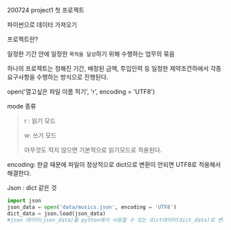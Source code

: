 200724 project1 첫 프로젝트

파이썬으로 데이터 가져오기



프로젝트란?

일정한 기간 안에 일정한 `목적을 달성`하기 위해 수행하는 업무의 묶음

하나의 프로젝트는 정해진 기간, 배정된 금액, 투입인력 등 일정한 제약조건하에서 각종 요구사항을 수행하는 방식으로 진행된다. 





open('열고싶은 파일 이름 적기', 'r', encoding = 'UTF8')

mode 종류

> r : 읽기 모드
>
> w: 쓰기 모드
>
> 아무것도 적지 않으면 기본적으로 읽기모드로 적용된다. 

encoding: 한글 때문에 파일이 정상적으로 dict으로 변환이 안되면 UTF8로 적용해서 해결한다.

 

Json : dict 같은 것

```python
import json
json_data = open('data/musics.json', encoding = 'UTF8')
dict_data = json.load(json_data)
#json 데이터(json_data)를 python에서 사용할 수 있는 dict데이터(dict_data)로 변환한다.
```

